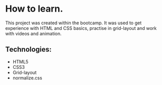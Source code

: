 # How to learn.

This project was created within the bootcamp. It was used to get experience with HTML and CSS basics, practise in grid-layout and work with videos and animation.

## Technologies:
* HTML5
* CSS3
* Grid-layout
* normalize.css
